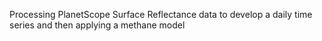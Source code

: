 Processing PlanetScope Surface Reflectance data to develop a daily time series and then applying a methane model